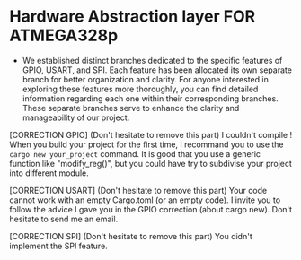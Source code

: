 # Hardware Abstraction layer FOR ATMEGA328p

- We established distinct branches dedicated to the specific features of GPIO, USART, and SPI. Each feature has been allocated its own separate branch for better organization and clarity. For anyone interested in exploring these features more thoroughly, you can find detailed information regarding each one within their corresponding branches. These separate branches serve to enhance the clarity and manageability of our project.


[CORRECTION GPIO] (Don't hesitate to remove this part)
I couldn't compile ! When you build your project for the first time, I recommand you to use the ```cargo new your_project``` command.
It is good that you use a generic function like "modify_reg()", but you could have try to subdivise your project into different module.

[CORRECTION USART] (Don't hesitate to remove this part)
Your code cannot work with an empty Cargo.toml (or an empty code). I invite you to follow the advice I gave you in the GPIO correction (about cargo new).
Don't hesitate to send me an email.

[CORRECTION SPI] (Don't hesitate to remove this part)
You didn't implement the SPI feature.
